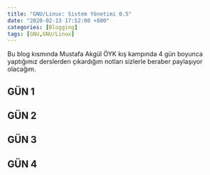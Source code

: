 ```yaml
---
title: "GNU/Linux: Sistem Yönetimi 0.5"
date: "2020-02-13 17:52:00 +800"
categories: [Blogging]
tags: [GNU,GNU/Linux]
---
```


Bu blog kısmında Mustafa Akgül ÖYK kış kampında 4 gün boyunca yaptığımız derslerden çıkardığım notları sizlerle beraber paylaşıyor olacağım.

## GÜN 1

## GÜN 2

## GÜN 3

## GÜN 4
